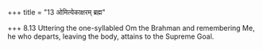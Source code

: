+++
title = "13 ओमित्येकाक्षरम् ब्रह्म"

+++
8.13 Uttering the one-syllabled Om the Brahman and remembering Me, he
who departs, leaving the body, attains to the Supreme Goal.
